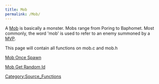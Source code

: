 ```yaml
---
title: Mob
permalink: /Mob/
---
```


A [Mob](Mob) is basically a monster. Mobs range from Poring to Baphomet. Most commonly, the word 'mob' is used to refer to an enemy summoned by a [MVP](/MVP "wikilink").

This page will contain all functions on mob.c and mob.h

[Mob Once Spawn](Mob_Once_Spawn)

[Mob Get Random Id](Mob_Get_Random_Id)

[Category:Source_Functions](Category:Source_Functions)